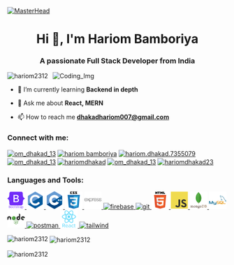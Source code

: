 [![MasterHead](https://grras.com/files/sgbaxnrabaysf8ugrxu6/blog_image_mern_stck.jpeg?s=940x350)](https://grras.com/files/sgbaxnrabaysf8ugrxu6/blog_image_mern_stck.jpeg?s=940x350)
<h1 align="center">Hi 👋, I'm Hariom Bamboriya</h1>
<h3 align="center">A passionate Full Stack Developer from India</h3>
<img  align="right" width="400"  src= "https://camo.githubusercontent.com/19db51af5f90f1b152bc0b9078f5fe97053955be5074f03f17019c70345bdcdb/68747470733a2f2f6d69726f2e6d656469756d2e636f6d2f6d61782f313336302f302a37513379765349765f7430696f4a2d5a2e676966" alt ="Coding_Img">

<p align="left"> <img src="https://komarev.com/ghpvc/?username=hariom2312&label=Profile%20views&color=0e75b6&style=flat" alt="hariom2312" /> </p>

- 🌱 I’m currently learning **Backend in depth**

- 💬 Ask me about **React, MERN**

- 📫 How to reach me **dhakadhariom007@gmail.com**

<h3 align="left">Connect with me:</h3>
<p align="left">
<a href="https://twitter.com/om_dhakad_13" target="blank"><img align="center" src="https://raw.githubusercontent.com/rahuldkjain/github-profile-readme-generator/master/src/images/icons/Social/twitter.svg" alt="om_dhakad_13" height="30" width="40" /></a>
<a href="https://linkedin.com/in/hariom-bamboriya-4b345522b" target="blank"><img align="center" src="https://raw.githubusercontent.com/rahuldkjain/github-profile-readme-generator/master/src/images/icons/Social/linked-in-alt.svg" alt="hariom bamboriya" height="30" width="40" /></a>
<a href="https://fb.com/hariom.dhakad.7355079" target="blank"><img align="center" src="https://raw.githubusercontent.com/rahuldkjain/github-profile-readme-generator/master/src/images/icons/Social/facebook.svg" alt="hariom.dhakad.7355079" height="30" width="40" /></a>
<a href="https://instagram.com/om_dhakad_13" target="blank"><img align="center" src="https://raw.githubusercontent.com/rahuldkjain/github-profile-readme-generator/master/src/images/icons/Social/instagram.svg" alt="om_dhakad_13" height="30" width="40" /></a>
<a href="https://www.codechef.com/users/hariomdhakad" target="blank"><img align="center" src="https://cdn.jsdelivr.net/npm/simple-icons@3.1.0/icons/codechef.svg" alt="hariomdhakad" height="30" width="40" /></a>
<a href="https://www.leetcode.com/om_dhakad_13" target="blank"><img align="center" src="https://raw.githubusercontent.com/rahuldkjain/github-profile-readme-generator/master/src/images/icons/Social/leet-code.svg" alt="om_dhakad_13" height="30" width="40" /></a>
<a href="https://auth.geeksforgeeks.org/user/hariomdhakad23" target="blank"><img align="center" src="https://raw.githubusercontent.com/rahuldkjain/github-profile-readme-generator/master/src/images/icons/Social/geeks-for-geeks.svg" alt="hariomdhakad23" height="30" width="40" /></a>
</p>

<h3 align="left">Languages and Tools:</h3>
<p align="left"> <a href="https://getbootstrap.com" target="_blank" rel="noreferrer"> <img src="https://raw.githubusercontent.com/devicons/devicon/master/icons/bootstrap/bootstrap-plain-wordmark.svg" alt="bootstrap" width="40" height="40"/> </a> <a href="https://www.cprogramming.com/" target="_blank" rel="noreferrer"> <img src="https://raw.githubusercontent.com/devicons/devicon/master/icons/c/c-original.svg" alt="c" width="40" height="40"/> </a> <a href="https://www.w3schools.com/cpp/" target="_blank" rel="noreferrer"> <img src="https://raw.githubusercontent.com/devicons/devicon/master/icons/cplusplus/cplusplus-original.svg" alt="cplusplus" width="40" height="40"/> </a> <a href="https://www.w3schools.com/css/" target="_blank" rel="noreferrer"> <img src="https://raw.githubusercontent.com/devicons/devicon/master/icons/css3/css3-original-wordmark.svg" alt="css3" width="40" height="40"/> </a> <a href="https://expressjs.com" target="_blank" rel="noreferrer"> <img src="https://raw.githubusercontent.com/devicons/devicon/master/icons/express/express-original-wordmark.svg" alt="express" width="40" height="40"/> </a> <a href="https://firebase.google.com/" target="_blank" rel="noreferrer"> <img src="https://www.vectorlogo.zone/logos/firebase/firebase-icon.svg" alt="firebase" width="40" height="40"/> </a> <a href="https://git-scm.com/" target="_blank" rel="noreferrer"> <img src="https://www.vectorlogo.zone/logos/git-scm/git-scm-icon.svg" alt="git" width="40" height="40"/> </a> <a href="https://www.w3.org/html/" target="_blank" rel="noreferrer"> <img src="https://raw.githubusercontent.com/devicons/devicon/master/icons/html5/html5-original-wordmark.svg" alt="html5" width="40" height="40"/> </a> <a href="https://developer.mozilla.org/en-US/docs/Web/JavaScript" target="_blank" rel="noreferrer"> <img src="https://raw.githubusercontent.com/devicons/devicon/master/icons/javascript/javascript-original.svg" alt="javascript" width="40" height="40"/> </a> <a href="https://www.mongodb.com/" target="_blank" rel="noreferrer"> <img src="https://raw.githubusercontent.com/devicons/devicon/master/icons/mongodb/mongodb-original-wordmark.svg" alt="mongodb" width="40" height="40"/> </a> <a href="https://www.mysql.com/" target="_blank" rel="noreferrer"> <img src="https://raw.githubusercontent.com/devicons/devicon/master/icons/mysql/mysql-original-wordmark.svg" alt="mysql" width="40" height="40"/> </a> <a href="https://nodejs.org" target="_blank" rel="noreferrer"> <img src="https://raw.githubusercontent.com/devicons/devicon/master/icons/nodejs/nodejs-original-wordmark.svg" alt="nodejs" width="40" height="40"/> </a> <a href="https://postman.com" target="_blank" rel="noreferrer"> <img src="https://www.vectorlogo.zone/logos/getpostman/getpostman-icon.svg" alt="postman" width="40" height="40"/> </a> <a href="https://reactjs.org/" target="_blank" rel="noreferrer"> <img src="https://raw.githubusercontent.com/devicons/devicon/master/icons/react/react-original-wordmark.svg" alt="react" width="40" height="40"/> </a> <a href="https://tailwindcss.com/" target="_blank" rel="noreferrer"> <img src="https://www.vectorlogo.zone/logos/tailwindcss/tailwindcss-icon.svg" alt="tailwind" width="40" height="40"/> </a> </p>

<p><img align="left" src="https://github-readme-stats.vercel.app/api/top-langs?username=hariom2312&show_icons=true&locale=en&layout=compact" alt="hariom2312" /></p>

<p>&nbsp;<img align="center" src="https://github-readme-stats.vercel.app/api?username=hariom2312&show_icons=true&locale=en" alt="hariom2312" /></p>

<p><img align="center" src="https://github-readme-streak-stats.herokuapp.com/?user=hariom2312&" alt="hariom2312" /></p>
